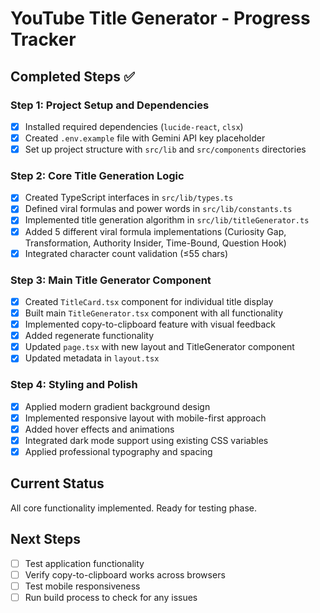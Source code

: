 # YouTube Title Generator - Progress Tracker

## Completed Steps ✅

### Step 1: Project Setup and Dependencies
- [x] Installed required dependencies (`lucide-react`, `clsx`)
- [x] Created `.env.example` file with Gemini API key placeholder
- [x] Set up project structure with `src/lib` and `src/components` directories

### Step 2: Core Title Generation Logic
- [x] Created TypeScript interfaces in `src/lib/types.ts`
- [x] Defined viral formulas and power words in `src/lib/constants.ts`
- [x] Implemented title generation algorithm in `src/lib/titleGenerator.ts`
- [x] Added 5 different viral formula implementations (Curiosity Gap, Transformation, Authority Insider, Time-Bound, Question Hook)
- [x] Integrated character count validation (≤55 chars)

### Step 3: Main Title Generator Component
- [x] Created `TitleCard.tsx` component for individual title display
- [x] Built main `TitleGenerator.tsx` component with all functionality
- [x] Implemented copy-to-clipboard feature with visual feedback
- [x] Added regenerate functionality
- [x] Updated `page.tsx` with new layout and TitleGenerator component
- [x] Updated metadata in `layout.tsx`

### Step 4: Styling and Polish
- [x] Applied modern gradient background design
- [x] Implemented responsive layout with mobile-first approach
- [x] Added hover effects and animations
- [x] Integrated dark mode support using existing CSS variables
- [x] Applied professional typography and spacing

## Current Status
All core functionality implemented. Ready for testing phase.

## Next Steps
- [ ] Test application functionality
- [ ] Verify copy-to-clipboard works across browsers
- [ ] Test mobile responsiveness
- [ ] Run build process to check for any issues